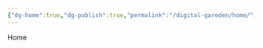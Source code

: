 ```yaml
---
{"dg-home":true,"dg-publish":true,"permalink":"/digital-gareden/home/","tags":["gardenEntry"],"dgPassFrontmatter":true,"created":"2024-10-05T21:27:21.074+02:00","updated":"2024-10-05T22:39:39.159+02:00"}
---
```


Home